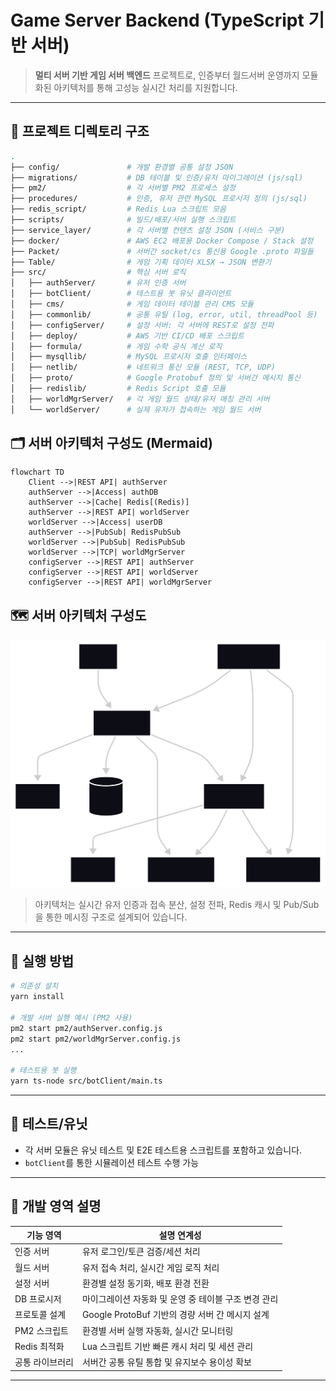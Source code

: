 #  Game Server Backend (TypeScript 기반 서버)

> **멀티 서버 기반 게임 서버 백엔드** 프로젝트로, 인증부터 월드서버 운영까지 모듈화된 아키텍처를 통해 고성능 실시간 처리를 지원합니다.  

---

## 📁 프로젝트 디렉토리 구조

```bash
.
├── config/               # 개발 환경별 공통 설정 JSON
├── migrations/           # DB 테이블 및 인증/유저 마이그레이션 (js/sql)
├── pm2/                  # 각 서버별 PM2 프로세스 설정
├── procedures/           # 인증, 유저 관련 MySQL 프로시저 정의 (js/sql)
├── redis_script/         # Redis Lua 스크립트 모음
├── scripts/              # 빌드/배포/서버 실행 스크립트
├── service_layer/        # 각 서버별 컨텐츠 설정 JSON (서비스 구분)
├── docker/               # AWS EC2 배포용 Docker Compose / Stack 설정
├── Packet/               # 서버간 socket/cs 통신용 Google .proto 파일들
├── Table/                # 게임 기획 데이터 XLSX → JSON 변환기
├── src/                  # 핵심 서버 로직
│   ├── authServer/       # 유저 인증 서버
│   ├── botClient/        # 테스트용 봇 유닛 클라이언트
│   ├── cms/              # 게임 데이터 테이블 관리 CMS 모듈
│   ├── commonlib/        # 공통 유틸 (log, error, util, threadPool 등)
│   ├── configServer/     # 설정 서버: 각 서버에 REST로 설정 전파
│   ├── deploy/           # AWS 기반 CI/CD 배포 스크립트
│   ├── formula/          # 게임 수학 공식 계산 로직
│   ├── mysqllib/         # MySQL 프로시저 호출 인터페이스
│   ├── netlib/           # 네트워크 통신 모듈 (REST, TCP, UDP)
│   ├── proto/            # Google Protobuf 정의 및 서버간 메시지 통신
│   ├── redislib/         # Redis Script 호출 모듈
│   ├── worldMgrServer/   # 각 게임 월드 상태/유저 매칭 관리 서버
│   └── worldServer/      # 실제 유저가 접속하는 게임 월드 서버
```

## 🗂 서버 아키텍처 구성도 (Mermaid)

```mermaid
flowchart TD
    Client -->|REST API| authServer
    authServer -->|Access| authDB
    authServer -->|Cache| Redis[(Redis)]
    authServer -->|REST API| worldServer
    worldServer -->|Access| userDB
    authServer -->|PubSub| RedisPubSub
    worldServer -->|PubSub| RedisPubSub
    worldServer -->|TCP| worldMgrServer
    configServer -->|REST API| authServer
    configServer -->|REST API| worldServer
    configServer -->|REST API| worldMgrServer
```
## 🗺️ 서버 아키텍처 구성도

![서버 아키텍처 구성도](../documents/ServerArchitecture.svg)

> 아키텍처는 실시간 유저 인증과 접속 분산, 설정 전파, Redis 캐시 및 Pub/Sub을 통한 메시징 구조로 설계되어 있습니다.

---

## 🚀 실행 방법

```bash
# 의존성 설치
yarn install

# 개발 서버 실행 예시 (PM2 사용)
pm2 start pm2/authServer.config.js
pm2 start pm2/worldMgrServer.config.js
...

# 테스트용 봇 실행
yarn ts-node src/botClient/main.ts
```

---

## 🧪 테스트/유닛

- 각 서버 모듈은 유닛 테스트 및 E2E 테스트용 스크립트를 포함하고 있습니다.
- `botClient`를 통한 시뮬레이션 테스트 수행 가능

---

## 📌 개발 영역 설명

| 기능 영역         | 설명 연계성                                                             |
|------------------|--------------------------------------------------------------------------|
| 인증 서버        | 유저 로그인/토큰 검증/세션 처리                                         |
| 월드 서버        | 유저 접속 처리, 실시간 게임 로직 처리                                   |
| 설정 서버        | 환경별 설정 동기화, 배포 환경 전환                                      |
| DB 프로시저      | 마이그레이션 자동화 및 운영 중 테이블 구조 변경 관리                    |
| 프로토콜 설계    | Google ProtoBuf 기반의 경량 서버 간 메시지 설계                         |
| PM2 스크립트     | 환경별 서버 실행 자동화, 실시간 모니터링                                |
| Redis 최적화     | Lua 스크립트 기반 빠른 캐시 처리 및 세션 관리                           |
| 공통 라이브러리  | 서버간 공통 유틸 통합 및 유지보수 용이성 확보                           |

---
